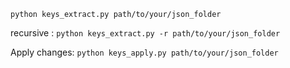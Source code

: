 
`python keys_extract.py path/to/your/json_folder`

recursive :
`python keys_extract.py -r path/to/your/json_folder`

Apply changes:
`python keys_apply.py path/to/your/json_folder`
